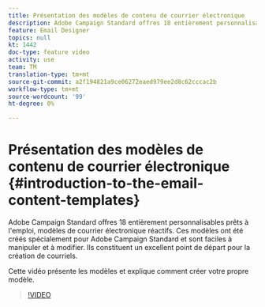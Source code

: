 ```yaml
---
title: Présentation des modèles de contenu de courrier électronique
description: Adobe Campaign Standard offres 18 entièrement personnalisables prêts à l'emploi, modèles de courrier électronique réactifs.  Ces modèles ont été créés spécialement pour Adobe Campaign Standard et sont faciles à manipuler et à modifier. Ils constituent un excellent point de départ pour la création de courriels.
feature: Email Designer
topics: null
kt: 1442
doc-type: feature video
activity: use
team: TM
translation-type: tm+mt
source-git-commit: a2f194821a9ce06272eaed979ee2d8c62cccac2b
workflow-type: tm+mt
source-wordcount: '99'
ht-degree: 0%

---
```



# Présentation des modèles de contenu de courrier électronique {#introduction-to-the-email-content-templates}

Adobe Campaign Standard offres 18 entièrement personnalisables prêts à l&#39;emploi, modèles de courrier électronique réactifs. Ces modèles ont été créés spécialement pour Adobe Campaign Standard et sont faciles à manipuler et à modifier. Ils constituent un excellent point de départ pour la création de courriels.

Cette vidéo présente les modèles et explique comment créer votre propre modèle.

>[!VIDEO](https://video.tv.adobe.com/v/23106?quality=12)
